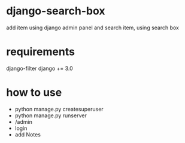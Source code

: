 # django-search-box
add item using django admin panel
and search item, using search box

# requirements 
django-filter
django += 3.0

# how to use
- python manage.py createsuperuser
- python manage.py runserver
- /admin
- login
- add Notes
